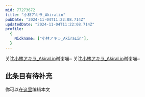 ```yaml
---
mid: 77273672
title: "小林アキラ_AkiraLin"
pubDate: "2024-11-04T11:22:08.714Z"
updatedDate: "2024-11-04T11:22:08.714Z"
profile:
  {
    Nickname: ["小林アキラ_AkiraLin"],
  }
---
```


关注[小林アキラ_AkiraLin](https://space.bilibili.com/77273672)谢谢喵~ 关注[小林アキラ_AkiraLin](https://space.bilibili.com/77273672)谢谢喵~

## 此条目有待补充
你可以在[这里](https://github.com/Yuhanawa/VTuber.ICU-Content/edit/master/v/小林アキラ_AkiraLin/index.md)编辑本文
